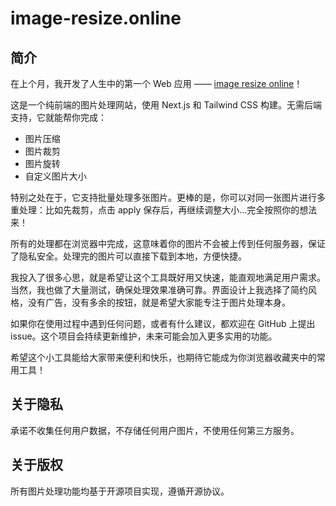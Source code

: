 # image-resize.online

## 简介

在上个月，我开发了人生中的第一个 Web 应用 —— [image resize online](https://www.image-resize.online)！

这是一个纯前端的图片处理网站，使用 Next.js 和 Tailwind CSS 构建。无需后端支持，它就能帮你完成：
- 图片压缩
- 图片裁剪
- 图片旋转
- 自定义图片大小

特别之处在于，它支持批量处理多张图片。更棒的是，你可以对同一张图片进行多重处理：比如先裁剪，点击 apply 保存后，再继续调整大小...完全按照你的想法来！

所有的处理都在浏览器中完成，这意味着你的图片不会被上传到任何服务器，保证了隐私安全。处理完的图片可以直接下载到本地，方便快捷。

我投入了很多心思，就是希望让这个工具既好用又快速，能直观地满足用户需求。当然，我也做了大量测试，确保处理效果准确可靠。界面设计上我选择了简约风格，没有广告，没有多余的按钮，就是希望大家能专注于图片处理本身。

如果你在使用过程中遇到任何问题，或者有什么建议，都欢迎在 GitHub 上提出 issue。这个项目会持续更新维护，未来可能会加入更多实用的功能。

希望这个小工具能给大家带来便利和快乐，也期待它能成为你浏览器收藏夹中的常用工具！

## 关于隐私

承诺不收集任何用户数据，不存储任何用户图片，不使用任何第三方服务。

## 关于版权

所有图片处理功能均基于开源项目实现，遵循开源协议。


